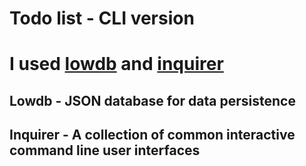 # Todo list - CLI version

# I used [lowdb](https://www.npmjs.com/package/lowdb) and [inquirer](https://www.npmjs.com/package/inquirer)
## Lowdb - JSON database for data persistence
## Inquirer - A collection of common interactive command line user interfaces
